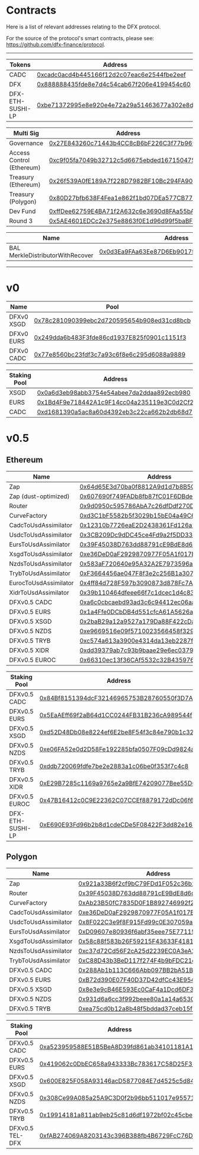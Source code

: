 # Contracts

Here is a list of relevant addresses relating to the DFX protocol.

For the source of the protocol's smart contracts, please see: https://github.com/dfx-finance/protocol.

---

| Tokens           | Address                                                                                                               |
| ---------------- | --------------------------------------------------------------------------------------------------------------------- |
| CADC             | [0xcadc0acd4b445166f12d2c07eac6e2544fbe2eef](https://etherscan.io/address/0xcadc0acd4b445166f12d2c07eac6e2544fbe2eef) |
| DFX              | [0x888888435fde8e7d4c54cab67f206e4199454c60](https://etherscan.io/address/0x888888435fde8e7d4c54cab67f206e4199454c60) |
| DFX-ETH-SUSHI-LP | [0xbe71372995e8e920e4e72a29a51463677a302e8d](https://etherscan.io/address/0xbe71372995e8e920e4e72a29a51463677a302e8d) |

| Multi Sig                 | Address                                                                                                                                          |
| ------------------------- | ------------------------------------------------------------------------------------------------------------------------------------------------ |
| Governance                | [0x27E843260c71443b4CC8cB6bF226C3f77b9695AF](https://etherscan.io/address/0x27E843260c71443b4CC8cB6bF226C3f77b9695AF)                            |
| Access Control (Ethereum) | [0xc9f05fa7049b32712c5d6675ebded167150475c4](https://gnosis-safe.io/app/#/safes/0xc9f05fa7049b32712c5d6675ebded167150475c4/transactions)         |
| Treasury (Ethereum)       | [0x26f539A0fE189A7f228D7982BF10Bc294FA9070c](https://gnosis-safe.io/app/#/safes/0x26f539A0fE189A7f228D7982BF10Bc294FA9070c/transactions)         |
| Treasury (Polygon)        | [0x80D27bfb638F4Fea1e862f1bd07DEa577CB77D38](https://polygon.gnosis-safe.io/app/#/safes/0x80D27bfb638F4Fea1e862f1bd07DEa577CB77D38/transactions) |
| Dev Fund                  | [0xffDee62759E4BA71f2A632c6e3690d8FAa55bAb3](https://etherscan.io/address/0xffDee62759E4BA71f2A632c6e3690d8FAa55bAb3)                            |
| Round 3                   | [0x5AE4601EDCc2e375e8863f0E1d96d99f5baBFDf0](https://etherscan.io/address/0x5AE4601EDCc2e375e8863f0E1d96d99f5baBFDf0)                            |

| Name                             | Address                                                                                                               |
| -------------------------------- | --------------------------------------------------------------------------------------------------------------------- |
| BAL MerkleDistributorWithRecover | [0x0d3Ea9FAa63Ee87D6Eb901759c18fA0a10c37F35](https://etherscan.io/address/0x0d3Ea9FAa63Ee87D6Eb901759c18fA0a10c37F35) |

---

# v0

| Name       | Pool                                                                                                                  | Token                                                                                                                 |
| ---------- | --------------------------------------------------------------------------------------------------------------------- | --------------------------------------------------------------------------------------------------------------------- |
| DFXv0 XSGD | [0x78c281090399ebc2d720595654b908ed31cd8bcb](https://etherscan.io/address/0x78c281090399ebc2d720595654b908ed31cd8bcb) | [0x1d55fb62451d36448b0f4fc4a0ff1b6e2ce9cef7](https://etherscan.io/address/0x1d55fb62451d36448b0f4fc4a0ff1b6e2ce9cef7) |
| DFXv0 EURS | [0x249dda6b483F3fde86cd1937E825f0901c1151f3](https://etherscan.io/address/0x249dda6b483F3fde86cd1937E825f0901c1151f3) | [0x20DeD7F6F8dbb6C1CC989fC923fB180142Ee0144](https://etherscan.io/address/0x20DeD7F6F8dbb6C1CC989fC923fB180142Ee0144) |
| DFXv0 CADC | [0x77e8560bc23fdf3c7a93c6f8e6c295d6088a9889](https://etherscan.io/address/0x77e8560bc23fdf3c7a93c6f8e6c295d6088a9889) | [0x47b6bfd8f2a85595bd5737ee1d620618e1e35323](https://etherscan.io/address/0x47b6bfd8f2a85595bd5737ee1d620618e1e35323) |

| Staking Pool | Address                                                                                                               |
| ------------ | --------------------------------------------------------------------------------------------------------------------- |
| XSGD         | [0x0a6d3eb98abb3754e54abee7da2ddaa892ecb980](https://etherscan.io/address/0x0a6d3eb98abb3754e54abee7da2ddaa892ecb980) |
| EURS         | [0x1Bd4F9e718442A1c9F14cc04a235119e3C0d2Cf2](https://etherscan.io/address/0x1Bd4F9e718442A1c9F14cc04a235119e3C0d2Cf2) |
| CADC         | [0xd1681390a5ac8a60d4392eb3c22ca662b2db68d7](https://etherscan.io/address/0xd1681390a5ac8a60d4392eb3c22ca662b2db68d7) |

# v0.5

## Ethereum

| Name                 | Address                                                                                                               |
| -------------------- | --------------------------------------------------------------------------------------------------------------------- |
| Zap                  | [0x64d65E3d70ba0f8812A9d1d7b8B5C51DAB78CD15](https://etherscan.io/address/0x64d65E3d70ba0f8812A9d1d7b8B5C51DAB78CD15) |
| Zap (dust-optimized) | [0x607690f749FADb8fb87fC01F6DBdeE277Eea5fDF](https://etherscan.io/address/0x607690f749FADb8fb87fC01F6DBdeE277Eea5fDF) |
| Router               | [0x9d0950c595786AbA7c26dfDdf270D66a8b18B4FA](https://etherscan.io/address/0x9d0950c595786AbA7c26dfDdf270D66a8b18B4FA) |
| CurveFactory         | [0xd3C1bF5582b5f3029b15bE04a49C65d3226dFB0C](https://etherscan.io/address/0xd3C1bF5582b5f3029b15bE04a49C65d3226dFB0C) |
| CadcToUsdAssimilator | [0x12310b7726eaE2D2438361Fd126a25D8381Fe891](https://etherscan.io/address/0x12310b7726eaE2D2438361Fd126a25D8381Fe891) |
| UsdcToUsdAssimilator | [0x3CB209Dc9dDC45ce4Fd9a2f5DD33a8C6A9b6ea52](https://etherscan.io/address/0x3CB209Dc9dDC45ce4Fd9a2f5DD33a8C6A9b6ea52) |
| EursToUsdAssimilator | [0x39F45038D763dd88791cE9BdE8d6c18081c7d522](https://etherscan.io/address/0x39F45038D763dd88791cE9BdE8d6c18081c7d522) |
| XsgdToUsdAssimilator | [0xe36DeD0aF2929870977F05A1f017BAB6CF8190f8](https://etherscan.io/address/0xe36DeD0aF2929870977F05A1f017BAB6CF8190f8) |
| NzdsToUsdAssimilator | [0x583aF720640e95A32A2E7973596aDD2e67a3Cb34](https://etherscan.io/address/0x583aF720640e95A32A2E7973596aDD2e67a3Cb34) |
| TrybToUsdAssimilator | [0xF3664456ae047F8f3e2c256B1a30780516C406F4](https://etherscan.io/address/0xF3664456ae047F8f3e2c256B1a30780516C406F4) |
| EurocToUsdAssimilator | [0x4ff84d728F597b3090873d878Fc7A4684a3B9f64](https://etherscan.io/address/0x4ff84d728F597b3090873d878Fc7A4684a3B9f64) |
| XidrToUsdAssimilator | [0x39b110464dfeee66f7c1dcec1d4c8322f668a510](https://etherscan.io/address/0x39b110464dfeee66f7c1dcec1d4c8322f668a510) |
| DFXv0.5 CADC         | [0xa6c0cbcaebd93ad3c6c94412ec06aaa37870216d](https://etherscan.io/address/0xa6c0cbcaebd93ad3c6c94412ec06aaa37870216d) |
| DFXv0.5 EURS         | [0x1a4Ffe0DCbDB4d551cfcA61A5626aFD190731347](https://etherscan.io/address/0x1a4Ffe0DCbDB4d551cfcA61A5626aFD190731347) |
| DFXv0.5 XSGD         | [0x2baB29a12a9527a179Da88F422cDaaA223A90bD5](https://etherscan.io/address/0x2baB29a12a9527a179Da88F422cDaaA223A90bD5) |
| DFXv0.5 NZDS         | [0xe9669516e09f5710023566458f329cce6437aaac](https://etherscan.io/address/0xe9669516e09f5710023566458f329cce6437aaac) |
| DFXv0.5 TRYB         | [0xc574a613a3900e4314da13eb2287f13689a5b64d](https://etherscan.io/address/0xc574a613a3900e4314da13eb2287f13689a5b64d) |
| DFXv0.5 XIDR         | [0xdd39379ab7c93b9baae29e6ec03795d0bc99a889](https://etherscan.io/address/0xdd39379ab7c93b9baae29e6ec03795d0bc99a889) |
| DFXv0.5 EUROC         | [0x66310ec13f36CAf5532c32B4359760592Db835Ab](https://etherscan.io/address/0x66310ec13f36CAf5532c32B4359760592Db835Ab) |

| Staking Pool     | Address                                                                                                               |
| ---------------- | --------------------------------------------------------------------------------------------------------------------- |
| DFXv0.5 CADC     | [0x84Bf8151394dcF32146965753B28760550f3D7A8](https://etherscan.io/address/0x84Bf8151394dcF32146965753B28760550f3D7A8) |
| DFXv0.5 EURS     | [0x5EaAEff69f2aB64d1CC0244FB31B236cA989544f](https://etherscan.io/address/0x5EaAEff69f2aB64d1CC0244FB31B236cA989544f) |
| DFXv0.5 XSGD     | [0xd52D48Db08e8224ef6E2be8F54f3c84e790b1c32](https://etherscan.io/address/0xd52D48Db08e8224ef6E2be8F54f3c84e790b1c32) |
| DFXv0.5 NZDS     | [0xe06FA52e0d2D58Fe192285bfa0507F09cDd9824a](https://etherscan.io/address/0xe06FA52e0d2D58Fe192285bfa0507F09cDd9824a) |
| DFXv0.5 TRYB     | [0xddb720069fdfe7be2e2883a1c06be0f353f7c4c8](https://etherscan.io/address/0xddb720069fdfe7be2e2883a1c06be0f353f7c4c8) |
| DFXv0.5 XIDR     | [0xE29B7285c1169a9765e2a9BfE74209077Bee55D6](https://etherscan.io/address/0xE29B7285c1169a9765e2a9BfE74209077Bee55D6) |
| DFXv0.5 EUROC     | [0x47B16412c0C9E22362C07CCEf8879172dDc06f6D](https://etherscan.io/address/0x47B16412c0C9E22362C07CCEf8879172dDc06f6D) |
| DFX-ETH-SUSHI-LP | [0xE690E93Fd96b2b8d1cdeCDe5F08422F3dd82e164](https://etherscan.io/address/0xE690E93Fd96b2b8d1cdeCDe5F08422F3dd82e164) |

## Polygon

| Name                 | Address                                                                                                                  |
| -------------------- | ------------------------------------------------------------------------------------------------------------------------ |
| Zap                  | [0x921a33B6f2cf9bC79FDd1F052c36b12eFEeC2AA7](https://polygonscan.com/address/0x921a33B6f2cf9bC79FDd1F052c36b12eFEeC2AA7) |
| Router               | [0x39F45038D763dd88791cE9BdE8d6c18081c7d522](https://polygonscan.com/address/0x39F45038D763dd88791cE9BdE8d6c18081c7d522) |
| CurveFactory         | [0xAb23B50fC7835D0F1B892746992f28646305306C](https://polygonscan.com/address/0xAb23B50fC7835D0F1B892746992f28646305306C) |
| CadcToUsdAssimilator | [0xe36DeD0aF2929870977F05A1f017BAB6CF8190f8](https://polygonscan.com/address/0xe36DeD0aF2929870977F05A1f017BAB6CF8190f8) |
| UsdcToUsdAssimilator | [0x8F022C3e9f8F915Fd99c0E307059acD2B908D8E1](https://polygonscan.com/address/0x8F022C3e9f8F915Fd99c0E307059acD2B908D8E1) |
| EursToUsdAssimilator | [0xD09607e80936f6abf35eee75E77115a93A5FE9D5](https://polygonscan.com/address/0xD09607e80936f6abf35eee75E77115a93A5FE9D5) |
| XsgdToUsdAssimilator | [0x58c88f583b26F59215F43633F4181F210379226E](https://polygonscan.com/address/0x58c88f583b26F59215F43633F4181F210379226E) |
| NzdsToUsdAssimilator | [0xc37d72Cd56F2cA25d2239EC0A3eA20e7187D185A](https://polygonscan.com/address/0xc37d72Cd56F2cA25d2239EC0A3eA20e7187D185A) |
| TrybToUsdAssimilator | [0xC88D43b3BeD117f274F4b9bFDC21c3Cd6F61cAbE](https://polygonscan.com/address/0xC88D43b3BeD117f274F4b9bFDC21c3Cd6F61cAbE) |
| DFXv0.5 CADC         | [0x288Ab1b113C666Abb097BB2bA51B8f3759D7729e](https://polygonscan.com/address/0x288Ab1b113C666Abb097BB2bA51B8f3759D7729e) |
| DFXv0.5 EURS         | [0xB72d390E07F40D37D42dfCc43E954Ae7c738Ad44](https://polygonscan.com/address/0xB72d390E07F40D37D42dfCc43E954Ae7c738Ad44) |
| DFXv0.5 XSGD         | [0x8e3e9cB46E593Ec0CaF4a1Dcd6DF3A79a87b1fd7](https://polygonscan.com/address/0x8e3e9cB46E593Ec0CaF4a1Dcd6DF3A79a87b1fd7) |
| DFXv0.5 NZDS         | [0x931d6a6cc3f992beee80a1a14a6530d34104b000](https://polygonscan.com/address/0x931d6a6cc3f992beee80a1a14a6530d34104b000) |
| DFXv0.5 TRYB         | [0xea75cd0b12a8b48f5bddad37ceb15f8cb3d2cc75](https://polygonscan.com/address/0xea75cd0b12a8b48f5bddad37ceb15f8cb3d2cc75) |

| Staking Pool    | Address                                                                                                                  |
| --------------- | ------------------------------------------------------------------------------------------------------------------------ |
| DFXv0.5 CADC    | [0xa523959588E51B5BeA8D39fd861ab34101181A19](https://polygonscan.com/address/0xa523959588E51B5BeA8D39fd861ab34101181A19) |
| DFXv0.5 EURS    | [0x419062c0DbEC658a943333Bc783617C58D25F316](https://polygonscan.com/address/0x419062c0DbEC658a943333Bc783617C58D25F316) |
| DFXv0.5 XSGD    | [0x600E825F058A93146acD5877084E7d4525c5d846](https://polygonscan.com/address/0x600E825F058A93146acD5877084E7d4525c5d846) |
| DFXv0.5 NZDS    | [0x308Ce99A085a25A9C3D0f2b96bb511017e955711](https://polygonscan.com/address/0x308Ce99A085a25A9C3D0f2b96bb511017e955711) |
| DFXv0.5 TRYB    | [0x19914181a811ab9eb25c81d6df1972bf02c45cbe](https://polygonscan.com/address/0x19914181a811ab9eb25c81d6df1972bf02c45cbe) |
| DFXv0.5 TEL-DFX | [0xfAB274069A8203143c396B388fb4B6729FcC76Df](https://polygonscan.com/address/0xfAB274069A8203143c396B388fb4B6729FcC76Df) |
